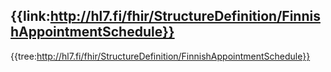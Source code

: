 ## {{link:http://hl7.fi/fhir/StructureDefinition/FinnishAppointmentSchedule}}
{{tree:http://hl7.fi/fhir/StructureDefinition/FinnishAppointmentSchedule}}